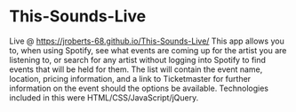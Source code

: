 # This-Sounds-Live
Live @ https://jroberts-68.github.io/This-Sounds-Live/
This app allows you to, when using Spotify, see what events are coming up for the artist you are listening to, or 
search for any artist without logging into Spotify to find events that will be held for them.
The list will contain the event name, location, pricing information, and a link to Ticketmaster for further information on the event should the options be available.
Technologies included in this were HTML/CSS/JavaScript/jQuery.
